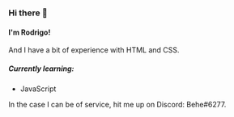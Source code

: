 ### Hi there 👋

#### I'm Rodrigo!
And I have a bit of experience with HTML and CSS.

##### Currently learning:
- JavaScript

In the case I can be of service, hit me up on Discord: Behe#6277.